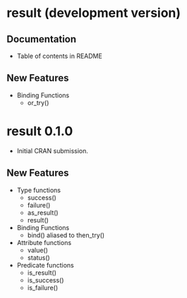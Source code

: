 # result (development version)

## Documentation

* Table of contents in README

## New Features

* Binding Functions
  * or_try()

# result 0.1.0

* Initial CRAN submission.

## New Features

* Type functions
  * success()
  * failure()
  * as_result()
  * result()
* Binding Functions
  * bind() aliased to then_try()
* Attribute functions
  * value()
  * status()
* Predicate functions
  * is_result()
  * is_success()
  * is_failure()

